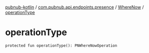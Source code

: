 [pubnub-kotlin](../../index.md) / [com.pubnub.api.endpoints.presence](../index.md) / [WhereNow](index.md) / [operationType](./operation-type.md)

# operationType

`protected fun operationType(): PNWhereNowOperation`